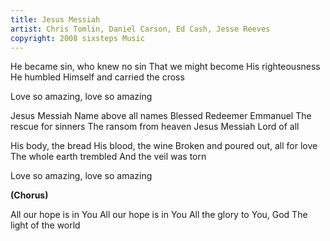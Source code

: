 ```yaml
---
title: Jesus Messiah
artist: Chris Tomlin, Daniel Carson, Ed Cash, Jesse Reeves
copyright: 2008 sixsteps Music
---
```


He became sin, who knew no sin
That we might become His righteousness
He humbled Himself and carried the cross

Love so amazing, love so amazing

Jesus Messiah
Name above all names
Blessed Redeemer
Emmanuel
The rescue for sinners
The ransom from heaven
Jesus Messiah
Lord of all

His body, the bread
His blood, the wine
Broken and poured out, all for love
The whole earth trembled
And the veil was torn

Love so amazing, love so amazing

<strong>(Chorus)</strong>

All our hope is in You
All our hope is in You
All the glory to You, God
The light of the world